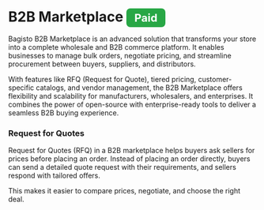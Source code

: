 # B2B Marketplace <span style="background-color: rgb(40, 167, 69);color: white;padding: 6px 16px;border-radius: 8px;font-size: 22px;font-weight: bold;">Paid</span>

Bagisto B2B Marketplace is an advanced solution that transforms your store into a complete wholesale and B2B commerce platform. It enables businesses to manage bulk orders, negotiate pricing, and streamline procurement between buyers, suppliers, and distributors.

With features like RFQ (Request for Quote), tiered pricing, customer-specific catalogs, and vendor management, the B2B Marketplace offers flexibility and scalability for manufacturers, wholesalers, and enterprises. It combines the power of open-source with enterprise-ready tools to deliver a seamless B2B buying experience.

### Request for Quotes

Request for Quotes (RFQ) in a B2B marketplace helps buyers ask sellers for prices before placing an order. Instead of placing an order directly, buyers can send a detailed quote request with their requirements, and sellers respond with tailored offers. 

This makes it easier to compare prices, negotiate, and choose the right deal. 